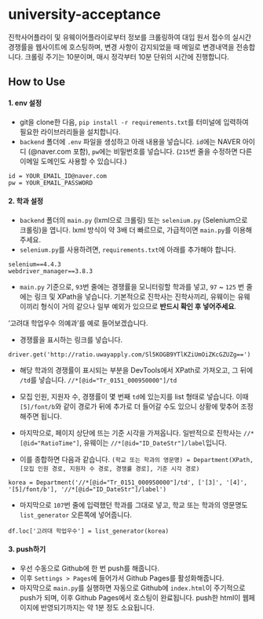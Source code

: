 # university-acceptance
진학사어플라이 및 유웨이어플라이로부터 정보를 크롤링하여 대입 원서 접수의 실시간 경쟁률을 웹사이트에 호스팅하며, 변경 사항이 감지되었을 때 메일로 변경내역을 전송합니다. 크롤링 주기는 10분이며, 매시 정각부터 10분 단위의 시간에 진행합니다.


## How to Use
#### 1. env 설정
* git을 clone한 다음, `pip install -r requirements.txt`를 터미널에 입력하여 필요한 라이브러리들을 설치합니다.
* `backend` 폴더에 `.env` 파일을 생성하고 아래 내용을 넣습니다. `id`에는 NAVER 아이디 (@naver.com 포함), `pw`에는 비밀번호를 넣습니다. (`215`번 줄을 수정하면 다른 이메일 도메인도 사용할 수 있습니다.)
```
id = YOUR_EMAIL_ID@naver.com
pw = YOUR_EMAIL_PASSWORD
```

#### 2. 학과 설정
* `backend` 폴더의 `main.py` (lxml으로 크롤링) 또는 `selenium.py` (Selenium으로 크롤링)을 엽니다. lxml 방식이 약 3배 더 빠르므로, 가급적이면 `main.py`를 이용해주세요.
* `selenium.py`를 사용하려면, `requirements.txt`에 아래를 추가해야 합니다.
```
selenium==4.4.3
webdriver_manager==3.8.3
```
* `main.py` 기준으로, `93`번 줄에는 경쟁률을 모니터링할 학과를 넣고,  `97` ~ `125` 번 줄에는 링크 및 XPath을 넣습니다. 기본적으로 진학사는 진학사끼리, 유웨이는 유웨이끼리 형식이 거의 같으나 일부 예외가 있으므로 **반드시 확인 후 넣어주세요**.

‘고려대 학업우수 의예과’를 예로 들어보겠습니다.
* 경쟁률을 표시하는 링크를 넣습니다.
```
driver.get('http://ratio.uwayapply.com/Sl5KOGB9YTlKZiUmOiZKcGZUZg==')
```

* 해당 학과의 경쟁률이 표시되는 부분을 DevTools에서 XPath로 가져오고, 그 뒤에 `/td`를 넣습니다. `//*[@id="Tr_0151_000950000"]/td`

* 모집 인원, 지원자 수, 경쟁률이 몇 번째 `td`에 있는지를 list 형태로 넣습니다. 이때  `[5]/font/b`와 같이 경로가 뒤에 추가로 더 들어갈 수도 있으니 상황에 맞추어 조정해주면 됩니다.

* 마지막으로, 페이지 상단에 뜨는 기준 시각을 가져옵니다. 일반적으로 진학사는 `//*[@id="RatioTime"]`, 유웨이는 `//*[@id="ID_DateStr"]/label`입니다.

* 이를 종합하면 다음과 같습니다. `(학교 또는 학과의 영문명) = Department(XPath, [모집 인원 경로, 지원자 수 경로, 경쟁률 경로], 기준 시각 경로)`
```
korea = Department('//*[@id="Tr_0151_000950000"]/td', ['[3]', '[4]', '[5]/font/b'], '//*[@id="ID_DateStr"]/label')
```

* 마지막으로 `107`번 줄에 입력했던 학과를 그대로 넣고, 학교 또는 학과의 영문명도 `list_generator` 오른쪽에 넣어줍니다.
```
df.loc['고려대 학업우수'] = list_generator(korea)
```

#### 3. push하기
* 우선 수동으로 Github에 한 번 push를 해줍니다.
* 이후  `Settings > Pages`에 들어가서 Github Pages를 활성화해줍니다.
* 마지막으로  `main.py`를 실행하면 자동으로 Github에 `index.html`이 주기적으로 push가 되며, 이후 Github Pages에서 호스팅이 완료됩니다. push한 html이 웹페이지에 반영되기까지는 약 1분 정도 소요됩니다.
